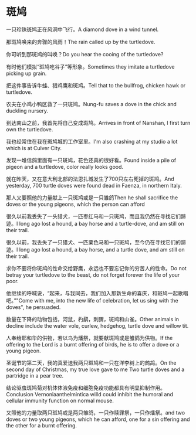 # 斑鸠

<p><span class="chinese">一只珍珠斑鸠正在风洞中飞行。</span><span class="english">A diamond dove in a wind tunnel.</span></p>

<p><span class="chinese">那斑鸠唤来的奔骤的风雨！</span><span class="english">The rain called up by the turtledove.</span></p>

<p><span class="chinese">你可听到那斑鸠的叫唤？</span><span class="english">Do you hear the cooing of the turtledove?</span></p>

<p><span class="chinese">有时他们模拟“斑鸠吃谷子”等形象。</span><span class="english">Sometimes they imitate a turtledove picking up grain.</span></p>

<p><span class="chinese">把这件事告诉牛蛙、猎鸡鹰和斑鸠。</span><span class="english">Tell that to the bullfrog, chicken hawk or turtledove.</span></p>

<p><span class="chinese">农夫在小鸡小鸭区救了一只斑鸠。</span><span class="english">Nung-fu saves a dove in the chick and duckling nursery.</span></p>

<p><span class="chinese">到达南山之前，我首先将自己变成斑鸠。</span><span class="english">Arrives in front of Nanshan, I first turn own the turtledove.</span></p>

<p><span class="chinese">我也经常住在我在斑鸠城的工作室里。</span><span class="english">I'm also crashing at my studio a lot which is at Culver City.</span></p>

<p><span class="chinese">发现一堆信鸽里面有一只斑鸠，花色还真的很好看。</span><span class="english">Found inside a pile of pigeon and a turtledove, color really looks good.</span></p>

<p><span class="chinese">就在昨天，又在意大利北部的法恩扎城发生了700只左右死掉的斑鸠。</span><span class="english">And yesterday, 700 turtle doves were found dead in Faenza, in northern Italy.</span></p>

<p><span class="chinese">那人又要照他的力量献上一只斑鸠或是一只雏鸽</span><span class="english">Then he shall sacrifice the doves or the young pigeons, which the person can afford</span></p>

<p><span class="chinese">很久以前我丢失了一头猎犬，一匹枣红马和一只斑鸠，而且我仍然在寻找它们踪迹。</span><span class="english">I long ago lost a hound, a bay horse and a turtle-dove, and am still on their trail.</span></p>

<p><span class="chinese">很久以前，我丢失了一只猎犬、一匹栗色马和一只斑鸠，至今仍在寻找它们的踪迹。</span><span class="english">I long ago lost a hound, a bay horse, and a turtle dove, and am still on their trail.</span></p>

<p><span class="chinese">求你不要将你斑鸠的性命交给野鹰，永远也不要忘记你的穷苦人的性命。</span><span class="english">Do not betray your turtledove to the beast, do not forget forever the life of your poor.</span></p>

<p><span class="chinese">他继续的呼喊说，“起来，与我同去，我们加入那新生命的喜庆，和斑鸠一起歌唱吧。”</span><span class="english">"Come with me, into the new life of celebration, let us sing with the doves", he persuaded.</span></p>

<p><span class="chinese">数量在下降的动物包括，河鼠，杓鹬，刺猬，斑鸠和山雀。</span><span class="english">Other animals in decline include the water vole, curlew, hedgehog, turtle dove and willow tit.</span></p>

<p><span class="chinese">人奉给耶和华的供物，若以鸟为燔祭，就要献斑鸠或是雏鸽为供物。</span><span class="english">If the offering to the Lord is a burnt offering of birds, he is to offer a dove or a young pigeon.</span></p>

<p><span class="chinese">圣诞节的第二天，我的真爱送我两只斑鸠和一只在洋李树上的鹧鸪。</span><span class="english">On the second day of Christmas, my true love gave to me Two turtle doves and a partridge in a pear tree.</span></p>

<p><span class="chinese">结论驱虫斑鸠菊对机体体液免疫和细胞免疫功能都具有明显抑制作用。</span><span class="english">Conclusion Vernoniaanthelmintica willd could inhibit the humoral and cellular immunity function on normal mouse.</span></p>

<p><span class="chinese">又照他的力量取两只斑鸠或是两只雏鸽，一只作赎罪祭，一只作燔祭。</span><span class="english">and two doves or two young pigeons, which he can afford, one for a sin offering and the other for a burnt offering.</span></p>

